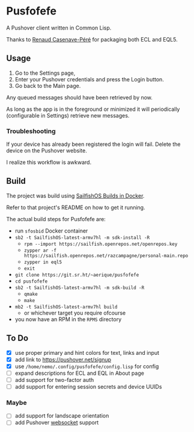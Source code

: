 # Pusfofefe

A Pushover client written in Common Lisp.

Thanks to [Renaud Casenave-Péré](https://openrepos.net/user/856/programs)
for packaging both ECL and EQL5.

## Usage

1. Go to the Settings page,
1. Enter your Pushover credentials and press the Login button.
1. Go back to the Main page.

Any queued messages should have been retrieved by now.

As long as the app is in the foreground or minimized it will
periodically (configurable in Settings) retrieve new messages.

### Troubleshooting

If your device has already been registered the login will fail.  Delete
the device on the Pushover website.

I realize this workflow is awkward.

## Build

The project was build using
[SailfishOS Builds in Docker](https://git.sr.ht/~aerique/sfosbid).

Refer to that project's README on how to get it running.

The actual build steps for Pusfofefe are:

- run `sfosbid` Docker container
- `sb2 -t SailfishOS-latest-armv7hl -m sdk-install -R`
    - `rpm --import https://sailfish.openrepos.net/openrepos.key`
    - `zypper ar -f https://sailfish.openrepos.net/razcampagne/personal-main.repo`
    - `zypper in eql5`
    - `exit`
- `git clone https://git.sr.ht/~aerique/pusfofefe`
- `cd pusfofefe`
- `sb2 -t SailfishOS-latest-armv7hl -m sdk-build -R`
    - `qmake`
    - `make`
- `mb2 -t SailfishOS-latest-armv7hl build`
    - or whichever target you require ofcourse
- you now have an RPM in the `RPMS` directory

## To Do

- [X] use proper primary and hint colors for text, links and input
- [X] add link to https://pushover.net/signup
- [X] use `/home/nemo/.config/pusfofefe/config.lisp` for config
- [ ] expand descriptions for ECL and EQL in About page
- [ ] add support for two-factor auth
- [ ] add support for entering session secrets and device UUIDs

### Maybe

- [ ] add support for landscape orientation
- [ ] add Pushover [websocket](https://pushover.net/api/client#websocket)
      support
